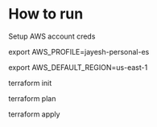 # How to run

Setup AWS account creds

export AWS_PROFILE=jayesh-personal-es

export AWS_DEFAULT_REGION=us-east-1

terraform init

terraform plan 

terraform apply 
